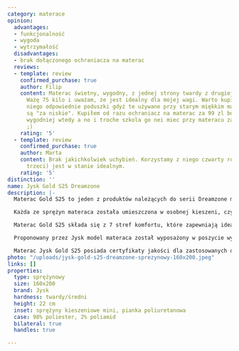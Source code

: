 ```yaml
---
category: materace
opinion:
  advantages:
  - funkcjonalność
  - wygoda
  - wytrzymałość
  disadvantages:
  - brak dołączonego ochraniacza na materac
  reviews:
  - template: review
    confirmed_purchase: true
    author: Filip
    content: Materac świetny, wygodny, z jednej strony twardy z drugiej średnio twardy.
      Ważę 75 kilo i uważam, że jest idealny dla mojej wagi. Warto kupić sobie do
      niego odpowiednie poduszki gdyż te używane przy starym miękkim materacu teraz
      są "za niskie". Kupiłem od razu ochraniacz na materac za 99 zl bo jest jeszcze
      wygodniej wtedy a no i troche szkola go nei miec przy materacu za tyle kasy
      ;)
    rating: '5'
  - template: review
    confirmed_purchase: true
    author: Marta
    content: Brak jakichkolwiek uchybień. Korzystamy z niego czwarty rok ( a córka
      trzeci) jest w stanie idealnym.
    rating: '5'
distinction: ''
name: Jysk Gold S25 Dreamzone
description: |-
  Materac Gold S25 to jeden z produktów należących do serii Dreamzone marki Jysk. Jest to dwustronny model sprężynowy o dwóch poziomach twardości - twardszej wykonanej z pianki i bardziej miękkiej, sprężynowej. W posłaniu zastosowano mini sprężyny kieszeniowe (producent zauważa, że jest to 278 sprężyn na m²).

  Każda ze sprężyn materaca została umieszczona w osobnej kieszeni, czyli w materiałowym pokrowcu. Jest to rozwiązanie, które sprawdza się szczególnie w przypadku dwóch osób śpiących razem na jednym łóżku. Każda ze sprężyn ugina się niezależnie od pozostałych, dzięki czemu ruchy partnera są praktycznie niewyczuwalne. Co więcej, sprężyny łatwo dopasowują się do kształtu ciała, uginając się dokładnie w miejscu nacisku bez efektu zapadania.

  Materac Gold S25 składa się z 7 stref komfortu, które zapewniają idealne podparcie dostosowane do wszystkich części ciała. Dodatkową zaletą jest specjalne wgłębienie wzdłuż powierzchni materaca. Gwarantuje ono odpowiednią wentylację podczas snu.

  Proponowany przez Jysk model materaca został wyposażony w poszycie wykonane z poliestru z domieszką poliamidu. Materiał tego typu jest odporny na rozdarcia i nie wchłania wody, dzięki czemu łatwo go wyczyścić wyłącznie za pomocą wilgotnej szmatki. Pokrowiec można także zdjąć i wyprać - w maksymalnej temperaturze 60°C.

  Materac Jysk Gold S25 posiada certyfikaty jakości dla zastosowanych do produkcji materiałów. Pianka spełnia standardy CertiPUR, gwarantujące bezpieczeństwo dla zdrowia i środowiska. Sam pokrowiec został wyróżniony logiem OEKO-TEX 100, co oznacza, że materiały są godne zaufania i nie zawierają żadnych szkodliwych substancji. Producent dodatkowo zapewnia gwarancję na 25 lat - jest to zabezpieczenie w przypadku ukrytych wad zakupionego produktu.
photo: "/uploads/jysk-gold-s25-dreamzone-sprezynowy-160x200.jpeg"
links: []
properties:
  type: sprężynowy
  size: 160x200
  brand: Jysk
  hardness: twardy/średni
  height: 22 cm
  inset: sprężyny kieszeniowe mini, pianka poliuretanowa
  case: 98% poliester, 2% poliamid
  bilateral: true
  handles: true

---
```

